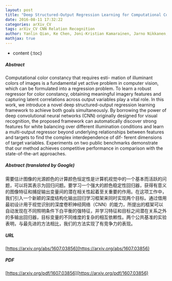 ```yaml
---
layout: post
title: "Deep Structured-Output Regression Learning for Computational Color Constancy"
date: 2016-08-11 17:32:22
categories: arXiv_CV
tags: arXiv_CV CNN Relation Recognition
author: Yanlin Qian, Ke Chen, Joni-Kristian Kamarainen, Jarno Nikkanen, Jiri Matas
mathjax: true
---
```


* content
{:toc}

##### Abstract
Computational color constancy that requires esti- mation of illuminant colors of images is a fundamental yet active problem in computer vision, which can be formulated into a regression problem. To learn a robust regressor for color constancy, obtaining meaningful imagery features and capturing latent correlations across output variables play a vital role. In this work, we introduce a novel deep structured-output regression learning framework to achieve both goals simultaneously. By borrowing the power of deep convolutional neural networks (CNN) originally designed for visual recognition, the proposed framework can automatically discover strong features for white balancing over different illumination conditions and learn a multi-output regressor beyond underlying relationships between features and targets to find the complex interdependence of dif- ferent dimensions of target variables. Experiments on two public benchmarks demonstrate that our method achieves competitive performance in comparison with the state-of-the-art approaches.

##### Abstract (translated by Google)
需要估计图像的光源颜色的计算颜色恒定性是计算机视觉中的一个基本而活跃的问题，可以将其表示为回归问题。要学习一个强大的颜色稳定性回归器，获得有意义的图像特征和捕捉输出变量间的潜在相关性起着至关重要的作用。在这项工作中，我们引入一个新颖的深度结构化输出回归学习框架来同时实现两个目标。通过借用最初设计用于视觉识别的深度卷积神经网络（CNN）的能力，所提出的框架可以自动发现在不同照明条件下白平衡的强特征，并学习特征和目标之间潜在关系之外的多输出回归器，目标变量的不同维度的复杂的相互依赖性。两个公共基准的实验表明，与最先进的方法相比，我们的方法实现了有竞争力的表现。

##### URL
[https://arxiv.org/abs/1607.03856](https://arxiv.org/abs/1607.03856)

##### PDF
[https://arxiv.org/pdf/1607.03856](https://arxiv.org/pdf/1607.03856)

